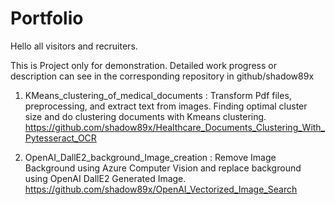 # Portfolio
Hello all visitors and recruiters.

This is Project only for demonstration.
Detailed work progress or description can see in the corresponding repository in github/shadow89x

1. KMeans_clustering_of_medical_documents : Transform Pdf files, preprocessing, and extract text from images. Finding optimal cluster size and do clustering documents with Kmeans clustering.
https://github.com/shadow89x/Healthcare_Documents_Clustering_With_Pytesseract_OCR

2. OpenAI_DallE2_background_Image_creation : Remove Image Background using Azure Computer Vision and replace background using OpenAI DallE2 Generated Image.
https://github.com/shadow89x/OpenAI_Vectorized_Image_Search
